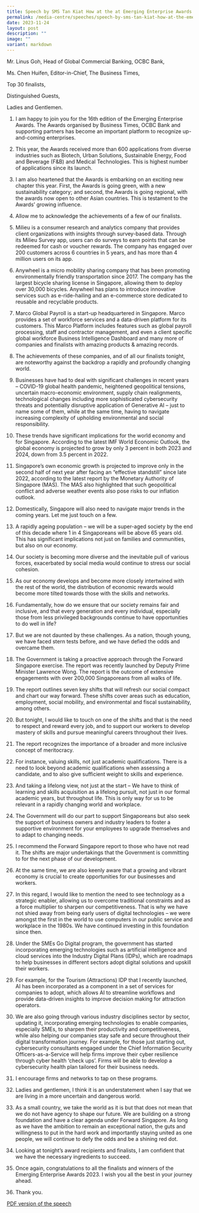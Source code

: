 ```yaml
---
title: Speech by SMS Tan Kiat How at the at Emerging Enterprise Awards (EEA) 2023
permalink: /media-centre/speeches/speech-by-sms-tan-kiat-how-at-the-emerging-enterprise-awards-2023/
date: 2023-11-24
layout: post
description: ""
image: ""
variant: markdown
---
```

Mr. Linus Goh, Head of Global Commercial Banking, OCBC Bank,

Ms. Chen Huifen, Editor-in-Chief, The Business Times,

Top 30 finalists,

Distinguished Guests,

Ladies and Gentlemen.

1.  I am happy to join you for the 16th edition of the Emerging Enterprise Awards. The Awards organised by Business Times, OCBC Bank and supporting partners has become an important platform to recognize up-and-coming enterprises.

2.  This year, the Awards received more than 600 applications from diverse industries such as Biotech, Urban Solutions, Sustainable Energy, Food and Beverage (F&B) and Medical Technologies. This is highest number of applications since its launch.

3.  I am also heartened that the Awards is embarking on an exciting new chapter this year. First, the Awards is going green, with a new sustainability category; and second, the Awards is going regional, with the awards now open to other Asian countries. This is testament to the Awards’ growing influence.

4.  Allow me to acknowledge the achievements of a few of our finalists.

5.  Milieu is a consumer research and analytics company that provides client organizations with insights through survey-based data. Through its Milieu Survey app, users can do surveys to earn points that can be redeemed for cash or voucher rewards. The company has engaged over 200 customers across 6 countries in 5 years, and has more than 4 million users on its app.

6.  Anywheel is a micro mobility sharing company that has been promoting environmentally friendly transportation since 2017. The company has the largest bicycle sharing license in Singapore, allowing them to deploy over 30,000 bicycles. Anywheel has plans to introduce innovative services such as e-ride-hailing and an e-commerce store dedicated to reusable and recyclable products.

7.  Marco Global Payroll is a start-up headquartered in Singapore. Marco provides a set of workforce services and a data-driven platform for its customers. This Marco Platform includes features such as global payroll processing, staff and contractor management, and even a client specific global workforce Business Intelligence Dashboard and many more of companies and finalists with amazing products & amazing records.
8.  The achievements of these companies, and of all our finalists tonight, are noteworthy against the backdrop a rapidly and profoundly changing world.

9.  Businesses have had to deal with significant challenges in recent years – COVID-19 global health pandemic, heightened geopolitical tensions, uncertain macro-economic environment, supply chain realignments, technological changes including more sophisticated cybersecurity threats and potentially disruptive application of Generative AI – just to name some of them, while at the same time, having to navigate increasing complexity of upholding environmental and social responsibility.

10.  These trends have significant implications for the world economy and for Singapore. According to the latest IMF World Economic Outlook, the global economy is projected to grow by only 3 percent in both 2023 and 2024, down from 3.5 percent in 2022.
      
11.  Singapore’s own economic growth is projected to improve only in the second half of next year after facing an “effective standstill” since late 2022, according to the latest report by the Monetary Authority of Singapore (MAS). The MAS also highlighted that such geopolitical conflict and adverse weather events also pose risks to our inflation outlook.

12.  Domestically, Singapore will also need to navigate major trends in the coming years. Let me just touch on a few.

13.  A rapidly ageing population – we will be a super-aged society by the end of this decade where 1 in 4 Singaporeans will be above 65 years old. This has significant implications not just on families and communities, but also on our economy.

14.  Our society is becoming more diverse and the inevitable pull of various forces, exacerbated by social media would continue to stress our social cohesion.

15.  As our economy develops and become more closely intertwined with the rest of the world, the distribution of economic rewards would become more tilted towards those with the skills and networks.

16.  Fundamentally, how do we ensure that our society remains fair and inclusive, and that every generation and every individual, especially those from less privileged backgrounds continue to have opportunities to do well in life?

17.  But we are not daunted by these challenges. As a nation, though young, we have faced stern tests before, and we have defied the odds and overcame them. 

18.  The Government is taking a proactive approach through the Forward Singapore exercise. The report was recently launched by Deputy Prime Minister Lawrence Wong. The report is the outcome of extensive engagements with over 200,000 Singaporeans from all walks of life.

19.  The report outlines seven key shifts that will refresh our social compact and chart our way forward. These shifts cover areas such as education, employment, social mobility, and environmental and fiscal sustainability, among others.

20.  But tonight, I would like to touch on one of the shifts and that is the need to respect and reward every job, and to support our workers to develop mastery of skills and pursue meaningful careers throughout their lives.

21.  The report recognizes the importance of a broader and more inclusive concept of meritocracy.

22.  For instance, valuing skills, not just academic qualifications. There is a need to look beyond academic qualifications when assessing a candidate, and to also give sufficient weight to skills and experience.

23.  And taking a lifelong view, not just at the start – We have to think of learning and skills acquisition as a lifelong pursuit, not just in our formal academic years, but throughout life. This is only way for us to be relevant in a rapidly changing world and workplace.

24.  The Government will do our part to support Singaporeans but also seek the support of business owners and industry leaders to foster a supportive environment for your employees to upgrade themselves and to adapt to changing needs.

25.  I recommend the Forward Singapore report to those who have not read it. The shifts are major undertakings that the Government is committing to for the next phase of our development.

26.  At the same time, we are also keenly aware that a growing and vibrant economy is crucial to create opportunities for our businesses and workers.

27.  In this regard, I would like to mention the need to see technology as a strategic enabler, allowing us to overcome traditional constraints and as a force multiplier to sharpen our competitiveness. That is why we have not shied away from being early users of digital technologies – we were amongst the first in the world to use computers in our public service and workplace in the 1980s. We have continued investing in this foundation since then.

28.  Under the SMEs Go Digital program, the government has started incorporating emerging technologies such as artificial intelligence and cloud services into the Industry Digital Plans (IDPs), which are roadmaps to help businesses in different sectors adopt digital solutions and upskill their workers.

29.  For example, for the Tourism (Attractions) IDP that I recently launched, AI has been incorporated as a component in a set of services for companies to adopt, which allows AI to streamline workflows and provide data-driven insights to improve decision making for attraction operators.

30.  We are also going through various industry disciplines sector by sector, updating it, incorporating emerging technologies to enable companies, especially SMEs, to sharpen their productivity and competitiveness, while also helping our companies stay safe and secure throughout their digital transformation journey. For example, for those just starting out, cybersecurity consultants engaged under the Chief Information Security Officers-as-a-Service will help firms improve their cyber resilience through cyber health ‘check ups’. Firms will be able to develop a cybersecurity health plan tailored for their business needs.

31.  I encourage firms and networks to tap on these programs.

32.  Ladies and gentlemen, I think it is an understatement when I say that we are living in a more uncertain and dangerous world.

33.  As a small country, we take the world as it is but that does not mean that we do not have agency to shape our future. We are building on a strong foundation and have a clear agenda under Forward Singapore. As long as we have the ambition to remain an exceptional nation, the guts and willingness to put in the hard work and importantly staying united as one people, we will continue to defy the odds and be a shining red dot.

34.  Looking at tonight’s award recipients and finalists, I am confident that we have the necessary ingredients to succeed.

35.  Once again, congratulations to all the finalists and winners of the Emerging Enterprise Awards 2023. I wish you all the best in your journey ahead.

36.  Thank you.

[PDF version of the speech](/files/Speeches%202023/Transcript_of_SMS_Tan_speech_at_Emerging_Enterprise_Awards_2023v2__002_.pdf)
